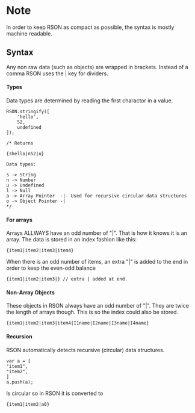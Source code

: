 # Note
In order to keep RSON as compact as possible, the syntax is mostly machine readable. 

## Syntax
Any non raw data (such as objects) are wrapped in brackets. Instead of a comma RSON uses the | key for dividers.

#### Types
Data types are determined by reading the first charactor in a value.

```
RSON.stringify([
    'hello',
    52,
    undefined
]);

/* Returns

{shello|n52|u}

Data types:

s -> String
n -> Number
u -> Undefined
l -> Null
a -> Array Pointer  -|- Used for recursive circular data structures
o -> Object Pointer -|
*/
```

#### For arrays
Arrays ALLWAYS have an odd number of "|". That is how it knows it is an array. The data is stored in an index fashion like this:


```
{item1|item2|item3|item4}
```


When there is an odd number of items, an extra "|" is added to the end in order to keep the even-odd balance


```
{item1|item2|item3|} // extra | added at end.
```
#### Non-Array Objects
These objects in RSON always have an odd number of "|". They are twice the length of arrays though. This is so the index could also be stored.


```
{item1|item2|item3|item4|I1name|I2name|I3name|I4name}
```

#### Recursion
RSON automatically detects recursive (circular) data structures.


```
var a = [
"item1",
"item2",
]
a.push(a);
```


Is circular so in RSON it is converted to 


```
{item1|item2|a0}
```

